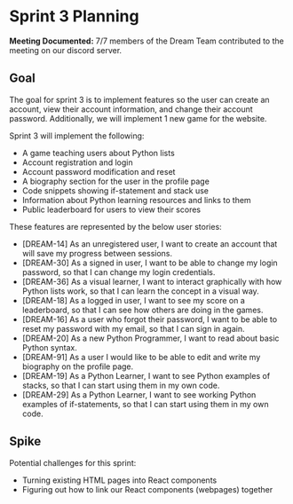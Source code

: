 # Sprint 3 Planning

**Meeting Documented:** 7/7 members of the Dream Team contributed to the meeting on our discord server.

## Goal

The goal for sprint 3 is to implement features so the user can create an account, view their account information, and change their account password. Additionally, we will implement 1 new game for the website.

Sprint 3 will implement the following:

* A game teaching users about Python lists
* Account registration and login
* Account password modification and reset
* A biography section for the user in the profile page
* Code snippets showing if-statement and stack use
* Information about Python learning resources and links to them
* Public leaderboard for users to view their scores


These features are represented by the below user stories:

* [DREAM-14] As an unregistered user, I want to create an account that will save my progress between sessions.
* [DREAM-30] As a signed in user, I want to be able to change my login password, so that I can change my login credentials.
* [DREAM-36] As a visual learner, I want to interact graphically with how Python lists work, so that I can learn the concept in a visual way.
* [DREAM-18] As a logged in user, I want to see my score on a leaderboard, so that I can see how others are doing in the games.
* [DREAM-16] As a user who forgot their password, I want to be able to reset my password with my email, so that I can sign in again.
* [DREAM-20] As a new Python Programmer, I want to read about basic Python syntax.
* [DREAM-91] As a user I would like to be able to edit and write my biography on the profile page.
* [DREAM-19] As a Python Learner, I want to see Python examples of stacks, so that I can start using them in my own code.
* [DREAM-29] As a Python Learner, I want to see working Python examples of if-statements, so that I can start using them in my own code.

## Spike

Potential challenges for this sprint:

* Turning existing HTML pages into React components
* Figuring out how to link our React components (webpages) together

